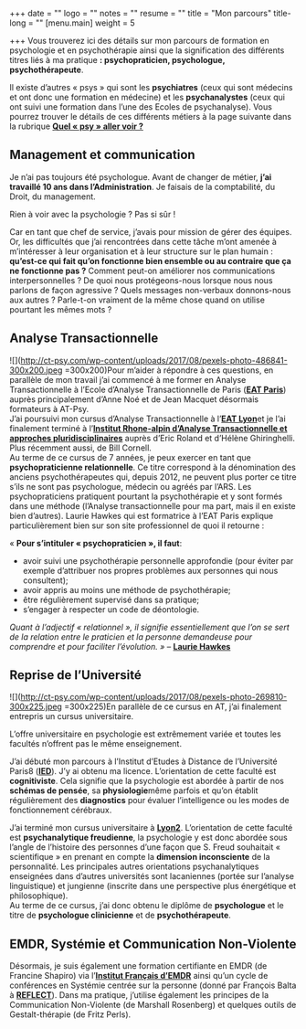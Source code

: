 +++
date = ""
logo = ""
notes = ""
resume = ""
title = "Mon parcours"
title-long = ""
[menu.main]
weight = 5

+++
Vous trouverez ici des détails sur mon parcours de formation en psychologie et en psychothérapie ainsi que la signification des différents titres liés à ma pratique **: psychopraticien, psychologue, psychothérapeute**.

Il existe d’autres « psys » qui sont les **psychiatres** (ceux qui sont médecins et ont donc une formation en médecine) et les **psychanalystes** (ceux qui ont suivi une formation dans l’une des Ecoles de psychanalyse). Vous pourrez trouver le détails de ces différents métiers à la page suivante dans la rubrique [**Quel « psy » aller voir ?**](http://ct-psy.com/accueil/la-psychotherapie-pour-qui-pour-quoi/)

## Management et communication

Je n’ai pas toujours été psychologue. Avant de changer de métier, **j’ai travaillé 10 ans dans l’Administration**. Je faisais de la comptabilité, du Droit, du management.

Rien à voir avec la psychologie ? Pas si sûr !

Car en tant que chef de service, j’avais pour mission de gérer des équipes. Or, les difficultés que j’ai rencontrées dans cette tâche m’ont amenée à m’intéresser à leur organisation et à leur structure sur le plan humain : **qu’est-ce qui fait qu’on fonctionne bien ensemble ou au contraire que ça ne fonctionne pas ?** Comment peut-on améliorer nos communications interpersonnelles ? De quoi nous protégeons-nous lorsque nous nous parlons de façon agressive ? Quels messages non-verbaux donnons-nous aux autres ? Parle-t-on vraiment de la même chose quand on utilise pourtant les mêmes mots ?

## Analyse Transactionnelle

![](http://ct-psy.com/wp-content/uploads/2017/08/pexels-photo-486841-300x200.jpeg =300x200)Pour m’aider à répondre à ces questions, en parallèle de mon travail j’ai commencé à me former en Analyse Transactionnelle à l’Ecole d’Analyse Transactionnelle de Paris ([**EAT Paris**](http://www.eat-paris.net/)) auprès principalement d’Anne Noé et de Jean Macquet désormais formateurs à AT-Psy.  
J’ai poursuivi mon cursus d’Analyse Transactionnelle à l’[**EAT Lyon**](http://www.eat-lyon.fr/)et je l’ai finalement terminé à l’[**Institut Rhone-alpin d’Analyse Transactionnelle et approches pluridisciplinaires**](https://www.institut-rhonalpin-at.fr/formations/) auprès d’Eric Roland et d’Hélène Ghiringhelli. Plus récemment aussi, de Bill Cornell.  
Au terme de ce cursus de 7 années, je peux exercer en tant que **psychopraticienne relationnelle**. Ce titre correspond à la dénomination des anciens psychothérapeutes qui, depuis 2012, ne peuvent plus porter ce titre s’ils ne sont pas psychologue, médecin ou agréés par l’ARS. Les psychopraticiens pratiquent pourtant la psychothérapie et y sont formés dans une méthode (l’Analyse transactionnelle pour ma part, mais il en existe bien d’autres). Laurie Hawkes qui est formatrice à l’EAT Paris explique particulièrement bien sur son site professionnel de quoi il retourne :

« **Pour s’intituler « psychopraticien », il faut**:

* avoir suivi une psychothérapie personnelle approfondie (pour éviter par exemple d’attribuer nos propres problèmes aux personnes qui nous consultent);
* avoir appris au moins une méthode de psychothérapie;
* être régulièrement supervisé dans sa pratique;
* s’engager à respecter un code de déontologie.

_Quant à l’adjectif « relationnel », il signifie essentiellement que l’on se sert de la relation entre le praticien et la personne demandeuse pour comprendre et pour faciliter l’évolution. » –_ [**Laurie Hawkes**](http://www.lauriehawkes.com/)

## Reprise de l’Université

![](http://ct-psy.com/wp-content/uploads/2017/08/pexels-photo-269810-300x225.jpeg =300x225)En parallèle de ce cursus en AT, j’ai finalement entrepris un cursus universitaire.

L’offre universitaire en psychologie est extrêmement variée et toutes les facultés n’offrent pas le même enseignement.

J’ai débuté mon parcours à l’Institut d’Etudes à Distance de l’Université Paris8 ([**IED**](https://iedparis8.net/)). J’y ai obtenu ma licence. L’orientation de cette faculté est **cognitiviste**. Cela signifie que la psychologie est abordée à partir de nos **schémas de pensée**, sa **physiologie**même parfois et qu’on établit régulièrement des **diagnostics** pour évaluer l’intelligence ou les modes de fonctionnement cérébraux.

J’ai terminé mon cursus universitaire à [**Lyon2**](http://www.univ-lyon2.fr/). L’orientation de cette faculté est **psychanalytique freudienne**, la psychologie y est donc abordée sous l’angle de l’histoire des personnes d’une façon que S. Freud souhaitait « scientifique » en prenant en compte la **dimension inconsciente** de la personnalité. Les principales autres orientations psychanalytiques enseignées dans d’autres universités sont lacaniennes (portée sur l’analyse linguistique) et jungienne (inscrite dans une perspective plus énergétique et philosophique).  
Au terme de ce cursus, j’ai donc obtenu le diplôme de **psychologue** et le titre de **psychologue clinicienne** et de **psychothérapeute**.

## EMDR, Systémie et Communication Non-Violente

Désormais, je suis également une formation certifiante en EMDR (de Francine Shapiro) via l’[**Institut Français d’EMDR**](http://www.emdr-france.org/) ainsi qu’un cycle de conférences en Systémie centrée sur la personne (donné par François Balta à [**REFLECT**](https://reflect-lyon.org/)). Dans ma pratique, j’utilise également les principes de la Communication Non-Violente (de Marshall Rosenberg) et quelques outils de Gestalt-thérapie (de Fritz Perls).